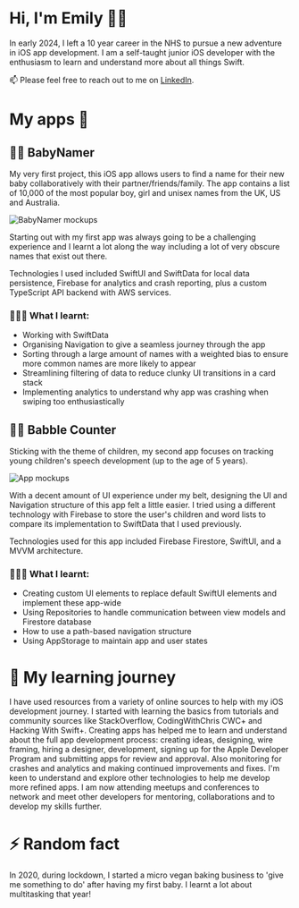 # Hi, I'm Emily 👋🏻
In early 2024, I left a 10 year career in the NHS to pursue a new adventure in iOS app development. 
I am a self-taught junior iOS developer with the enthusiasm to learn and understand more about all things Swift.

📫 Please feel free to reach out to me on [LinkedIn](https://www.linkedin.com/in/emily-blackford-479257bb/).

# My apps 📱
## 👶🏻 BabyNamer
My very first project, this iOS app allows users to find a name for their new baby collaboratively with their partner/friends/family. The app contains a list of 10,000 of the most popular boy, girl and unisex names from the UK, US and Australia.

![BabyNamer mockups](https://github.com/user-attachments/assets/0d3a79e4-c035-45e5-b325-ce9936eb25e6)

Starting out with my first app was always going to be a challenging experience and I learnt a lot along the way including a lot of very obscure names that exist out there.

Technologies I used included SwiftUI and SwiftData for local data persistence, Firebase for analytics and crash reporting, plus a custom TypeScript API backend with AWS services.

### 🙇🏼‍♀️ What I learnt: 
- Working with SwiftData
- Organising Navigation to give a seamless journey through the app
- Sorting through a large amount of names with a weighted bias to ensure more common names are more likely to appear
- Streamlining filtering of data to reduce clunky UI transitions in a card stack
- Implementing analytics to understand why app was crashing when swiping too enthusiastically

## 👦🏼 Babble Counter
Sticking with the theme of children, my second app focuses on tracking young children's speech development (up to the age of 5 years).

![App mockups](https://github.com/user-attachments/assets/19436a43-7401-45c2-915e-91010d584ba5)

With a decent amount of UI experience under my belt, designing the UI and Navigation structure of this app felt a little easier. I tried using a different technology with Firebase to store the user's children and word lists to compare its implementation to SwiftData that I used previously.

Technologies used for this app included Firebase Firestore, SwiftUI, and a MVVM architecture.
### 🙇🏼‍♀️ What I learnt:
- Creating custom UI elements to replace default SwiftUI elements and implement these app-wide
- Using Repositories to handle communication between view models and Firestore database
- How to use a path-based navigation structure
- Using AppStorage to maintain app and user states

# 🌱 My learning journey
I have used resources from a variety of online sources to help with my iOS development journey. I started with learning the basics from tutorials and community sources like StackOverflow, CodingWithChris CWC+ and Hacking With Swift+. 
Creating apps has helped me to learn and understand about the full app development process: creating ideas, designing, wire framing, hiring a designer, development, signing up for the Apple Developer Program and submitting apps for review and approval. Also monitoring for crashes and analytics and making continued improvements and fixes.
I'm keen to understand and explore other technologies to help me develop more refined apps. I am now attending meetups and conferences to network and meet other developers for mentoring, collaborations and to develop my skills further.

# ⚡ Random fact
In 2020, during lockdown, I started a micro vegan baking business to 'give me something to do' after having my first baby. I learnt a lot about multitasking that year!

<!--
**EmilyBlackford/emilyblackford** is a ✨ _special_ ✨ repository because its `README.md` (this file) appears on your GitHub profile.

Here are some ideas to get you started:

- 🔭 I’m currently working on ...
- 🌱 I’m currently learning ...
- 👯 I’m looking to collaborate on ...
- 🤔 I’m looking for help with ...
- 💬 Ask me about ...
- 📫 How to reach me: ...
- 😄 Pronouns: ...
-->
